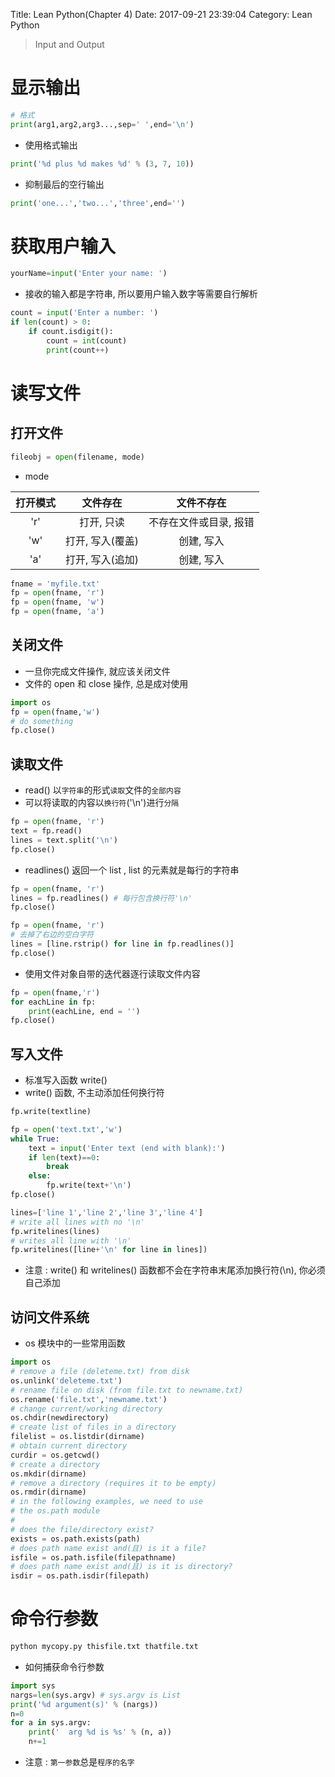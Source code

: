 Title: Lean Python(Chapter 4)
Date: 2017-09-21 23:39:04
Category: Lean Python

> Input and Output

显示输出
=======

```python
# 格式
print(arg1,arg2,arg3...,sep=' ',end='\n')
```

<!--more-->

* 使用格式输出

```python
print('%d plus %d makes %d' % (3, 7, 10))
```

* 抑制最后的空行输出

```python
print('one...','two...','three',end='')
```

获取用户输入
==========

```python
yourName=input('Enter your name: ')
```

* 接收的输入都是字符串, 所以要用户输入数字等需要自行解析

```python
count = input('Enter a number: ')
if len(count) > 0:
    if count.isdigit():
        count = int(count)
        print(count++)
```

读写文件
======

## 打开文件

```python
fileobj = open(filename, mode)
```

* mode

| 打开模式 | 文件存在 | 文件不存在 |
|:-:|:-:|:-:|
| 'r' | 打开, 只读 | 不存在文件或目录, 报错 |
| 'w' | 打开, 写入(覆盖) | 创建, 写入 |
| 'a' | 打开, 写入(追加) | 创建, 写入 |

```python
fname = 'myfile.txt'
fp = open(fname, 'r')
fp = open(fname, 'w')
fp = open(fname, 'a')
```

## 关闭文件

* 一旦你完成文件操作, 就应该关闭文件
* 文件的 open 和 close 操作, 总是成对使用

```python
import os
fp = open(fname,'w') 
# do something
fp.close()
```

## 读取文件

* read() 以`字符串`的形式`读取`文件的`全部内容`
* 可以将读取的内容以`换行符`('\n')进行`分隔`

```python
fp = open(fname, 'r')
text = fp.read()
lines = text.split('\n')
fp.close()
```

* readlines() 返回一个 list , list 的元素就是每行的字符串

```python
fp = open(fname, 'r')
lines = fp.readlines() # 每行包含换行符'\n'
fp.close()
```

```python
fp = open(fname, 'r')
# 去掉了右边的空白字符
lines = [line.rstrip() for line in fp.readlines()]
fp.close()
```

* 使用文件对象自带的迭代器逐行读取文件内容

```python
fp = open(fname,'r')
for eachLine in fp:
    print(eachLine, end = '')
fp.close()
```

## 写入文件

* 标准写入函数 write()
* write() 函数, 不主动添加任何换行符

```python
fp.write(textline)
```

```python
fp = open('text.txt','w')
while True:
    text = input('Enter text (end with blank):')
    if len(text)==0:
        break
    else:
        fp.write(text+'\n')
fp.close()
```

```python
lines=['line 1','line 2','line 3','line 4']
# write all lines with no '\n'
fp.writelines(lines)
# writes all line with '\n'
fp.writelines([line+'\n' for line in lines])
```

* 注意 : write() 和 writelines() 函数都不会在字符串末尾添加换行符(\n), 你必须自己添加

## 访问文件系统

* os 模块中的一些常用函数

```python
import os
# remove a file (deleteme.txt) from disk
os.unlink('deleteme.txt')
# rename file on disk (from file.txt to newname.txt)
os.rename('file.txt','newname.txt')
# change current/working directory
os.chdir(newdirectory)
# create list of files in a directory
filelist = os.listdir(dirname)
# obtain current directory
curdir = os.getcwd()
# create a directory
os.mkdir(dirname)
# remove a directory (requires it to be empty)
os.rmdir(dirname)
# in the following examples, we need to use
# the os.path module
#
# does the file/directory exist?
exists = os.path.exists(path)
# does path name exist and(且) is it a file?
isfile = os.path.isfile(filepathname)
# does path name exist and(且) is it is directory?
isdir = os.path.isdir(filepath)
```

命令行参数
========

```python
python mycopy.py thisfile.txt thatfile.txt
```

* 如何捕获命令行参数

```python
import sys
nargs=len(sys.argv) # sys.argv is List
print('%d argument(s)' % (nargs))
n=0
for a in sys.argv:
    print('  arg %d is %s' % (n, a))
    n+=1
```

* 注意 : `第一参数`总是`程序的名字`


